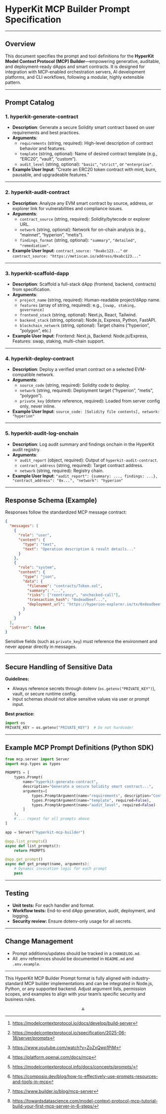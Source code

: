 # HyperKit MCP Builder Prompt Specification


***

## Overview

This document specifies the prompt and tool definitions for the **HyperKit Model Context Protocol (MCP) Builder**—empowering generative, auditable, and deployment-ready dApps and smart contracts. It is designed for integration with MCP-enabled orchestration servers, AI development platforms, and CLI workflows, following a modular, highly extensible pattern.

***

## Prompt Catalog

### 1. **hyperkit-generate-contract**

- **Description**: Generate a secure Solidity smart contract based on user requirements and best practices.
- **Arguments**:
    - `requirements` (string, required): High-level description of contract behavior and features.
    - `template` (string, optional): Name of desired contract template (e.g., “ERC20”, “vault”, “custom”).
    - `audit_level` (string, optional): `"basic"`, `"strict"`, or `"enterprise"`.
- **Example User Input**:
“Create an ERC20 token contract with mint, burn, pausable, and upgradeable features.”

***

### 2. **hyperkit-audit-contract**

- **Description**: Analyze any EVM smart contract by source, address, or explorer link for vulnerabilities and compliance issues.
- **Arguments**:
    - `contract_source` (string, required): Solidity/bytecode or explorer URL.
    - `network` (string, optional): Network for on-chain analysis (e.g., “mainnet”, “hyperion”, “metis”).
    - `findings_format` (string, optional): `"summary"`, `"detailed"`, `"remediation"`.
- **Example User Input**:
`contract_source: "0xabc123..."` or
`contract_source: "https://metiscan.io/address/0xabc123..."`

***

### 3. **hyperkit-scaffold-dapp**

- **Description**: Scaffold a full-stack dApp (frontend, backend, contracts) from specification.
- **Arguments**:
    - `project_name` (string, required): Human-readable project/dApp name.
    - `features` (array of string, required): e.g., `[swap, staking, governance]`
    - `frontend_stack` (string, optional): Next.js, React, Tailwind.
    - `backend_stack` (string, optional): Node.js, Express, Python, FastAPI.
    - `blockchain_network` (string, optional): Target chains (“hyperion”, “polygon”, etc.)
- **Example User Input**:
Frontend: Next.js, Backend: Node.js/Express, Features: swap, staking, multi-chain support.

***

### 4. **hyperkit-deploy-contract**

- **Description**: Deploy a verified smart contract on a selected EVM-compatible network.
- **Arguments**:
    - `source_code` (string, required): Solidity code to deploy.
    - `network` (string, required): Deployment target (“hyperion”, “metis”, “polygon”).
    - `private_key` (dotenv reference, required): Loaded from server config only, never inline.
- **Example User Input**:
`source_code: [Solidity file contents], network: "hyperion"`

***

### 5. **hyperkit-audit-log-onchain**

- **Description**: Log audit summary and findings onchain in the HyperKit audit registry.
- **Arguments**:
    - `audit_report` (object, required): Output of `hyperkit-audit-contract`.
    - `contract_address` (string, required): Target contract address.
    - `network` (string, required): Registry chain.
- **Example User Input**:
`"audit_report": {summary: ..., findings: ...}, "contract_address": "0x...", "network": "hyperion"`

***

## Response Schema (Example)

Responses follow the standardized MCP message contract:

```json
{
  "messages": [
    {
      "role": "user",
      "content": {
        "type": "text",
        "text": "Operation description & result details..."
      }
    },
    {
      "role": "system",
      "content": {
        "type": "json",
        "data": {
          "filename": "contracts/Token.sol",
          "summary": "...",
          "risks": ["reentrancy", "unchecked-call"],
          "transaction_hash": "0xdeadbeef...",
          "deployment_url": "https://hyperion-explorer.io/tx/0xdeadbeef..."
        }
      }
    }
  ],
  "isError": false
}
```

Sensitive fields (such as `private_key`) must reference the environment and never appear directly in messages.

***

## Secure Handling of Sensitive Data

**Guidelines:**

- Always reference secrets through dotenv (`os.getenv("PRIVATE_KEY")`), vault, or secure runtime config.
- Input schemas should not allow sensitive values via user or prompt input.

**Best practice:**

```python
import os
PRIVATE_KEY = os.getenv("PRIVATE_KEY")  # Do not hardcode!
```


***

## Example MCP Prompt Definitions (Python SDK)

```python
from mcp.server import Server
import mcp.types as types

PROMPTS = [
    types.Prompt(
        name="hyperkit-generate-contract",
        description="Generate a secure Solidity smart contract...",
        arguments=[
            types.PromptArgument(name="requirements", description="Contract requirements", required=True),
            types.PromptArgument(name="template", required=False),
            types.PromptArgument(name="audit_level", required=False)
        ]
    ),
    # ... repeat for all prompts above
]

app = Server("hyperkit-mcp-builder")

@app.list_prompts()
async def list_prompts():
    return PROMPTS

@app.get_prompt()
async def get_prompt(name, arguments):
    # Dynamic invocation logic for each prompt
    pass
```


***

## Testing

- **Unit tests:** For each handler and format.
- **Workflow tests:** End-to-end dApp generation, audit, deployment, and logging.
- **Security review:** Ensure dotenv-only usage for all secrets.

***

## Change Management

- Prompt additions/updates should be tracked in a `CHANGELOG.md`.
- All .env references should be documented in `README.md` and `.env.example`.

***

This HyperKit MCP Builder Prompt format is fully aligned with industry-standard MCP builder implementations and can be integrated in Node.js, Python, or any supported backend. Adjust argument lists, permission scopes, and examples to align with your team’s specific security and business rules.
<span style="display:none">[^1][^2][^3][^4][^5][^6][^7][^8]</span>

<div align="center">⁂</div>

[^1]: https://modelcontextprotocol.io/docs/develop/build-server

[^2]: https://modelcontextprotocol.io/specification/2025-06-18/server/prompts

[^3]: https://www.youtube.com/watch?v=ZoZxQwp1PiM

[^4]: https://platform.openai.com/docs/mcp

[^5]: https://modelcontextprotocol.info/docs/concepts/prompts/

[^6]: https://composio.dev/blog/how-to-effectively-use-prompts-resources-and-tools-in-mcp

[^7]: https://www.builder.io/blog/mcp-server

[^8]: https://towardsdatascience.com/model-context-protocol-mcp-tutorial-build-your-first-mcp-server-in-6-steps/

